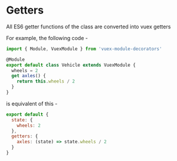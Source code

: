# Getters

<sponsor-cb-sidebar/>

All ES6 getter functions of the class are converted into vuex getters

For example, the following code -

```typescript {6-8}
import { Module, VuexModule } from 'vuex-module-decorators'

@Module
export default class Vehicle extends VuexModule {
  wheels = 2
  get axles() {
    return this.wheels / 2
  }
}
```

is equivalent of this -

```js {6}
export default {
  state: {
    wheels: 2
  },
  getters: {
    axles: (state) => state.wheels / 2
  }
}
```

